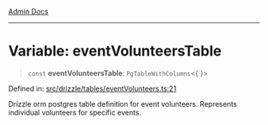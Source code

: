 [Admin Docs](/)

***

# Variable: eventVolunteersTable

> `const` **eventVolunteersTable**: `PgTableWithColumns`\<\{ \}\>

Defined in: [src/drizzle/tables/eventVolunteers.ts:21](https://github.com/Sourya07/talawa-api/blob/3df16fa5fb47e8947dc575f048aef648ae9ebcf8/src/drizzle/tables/eventVolunteers.ts#L21)

Drizzle orm postgres table definition for event volunteers.
Represents individual volunteers for specific events.
